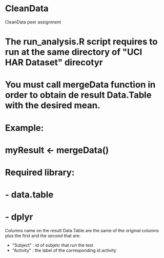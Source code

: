 # CleanData
CleanData peer assignment

# The run_analysis.R script requires to run at the same directory of "UCI HAR Dataset" direcotyr
# You must call mergeData function in order to obtain de result Data.Table with the desired mean.
# Example:
#       myResult <- mergeData()

# Required library: 
# - data.table
# - dplyr

Columns name on the result Data.Table are the same of the original columns plus the first and the second that are:
- "Subject"  : id of subjetc that run the test
- "Activity" : the label of the corresponding id activity


